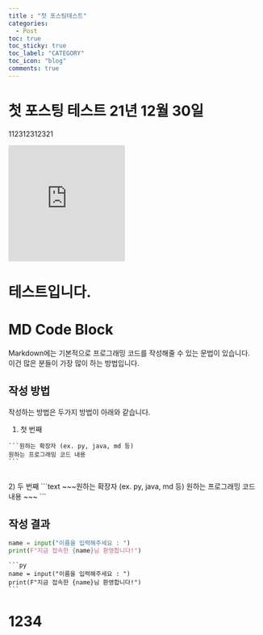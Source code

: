 ```yaml
---
title : "첫 포스팅테스트"
categories:
  - Post
toc: true
toc_sticky: true
toc_label: "CATEGORY"
toc_icon: "blog"
comments: true
---
```

# 첫 포스팅 테스트 21년 12월 30일 
112312312321

<iframe
  src="https://carbon.now.sh/embed/If3wGDr40gRJimHu8Uts"
  style="width: 231px; height: 230px; border:0; transform: scale(1); overflow:hidden;"
  sandbox="allow-scripts allow-same-origin">
</iframe>

# 테스트입니다.


# MD Code Block

Markdown에는 기본적으로 프로그래밍 코드를 작성해줄 수 있는 문법이 있습니다.<br>
이건 많은 분들이 가장 많이 하는 방법입니다.<br>

## 작성 방법

작성하는 방법은 두가지 방법이 아래와 같습니다.

1) 첫 번째
~~~text
```원하는 확장자 (ex. py, java, md 등)
원하는 프로그래밍 코드 내용
```
~~~

<br>
2) 두 번째
```text
~~~원하는 확장자 (ex. py, java, md 등)
원하는 프로그래밍 코드 내용
~~~
```
<br>

## 작성 결과

```py
name = input("이름을 입력해주세요 : ")
print(F"지금 접속한 {name}님 환영합니다!")
```

~~~text
```py
name = input("이름을 입력해주세요 : ")
print(F"지금 접속한 {name}님 환영합니다!")
```
~~~





# 1234 